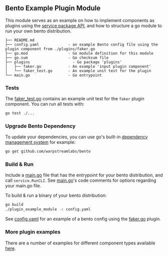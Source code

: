 ## Bento Example Plugin Module

This module serves as an example on how to implement components as plugins using the [service package API](https://pkg.go.dev/github.com/warpstreamlabs/bento/public/service), and how to structure a go module to run your own bento distribution. 

```
├── README.md
├── config.yaml             - an example Bento config file using the plugin component from ./plugins/faker.go
├── go.mod                  - Go module definition for this module
├── go.sum                  - Go checksum file
├── plugins                   - Go package 'plugins'
│   ├── faker.go            - An example 'input plugin component'
│   └── faker_test.go       - An example unit test for the plugin
└── main.go                 - Go entrypoint
```

### Tests

The [faker_test.go](./plugins/faker_test.go) contains an example unit test for the `faker` plugin component. You can run all tests with:

```bash
go test ./...
```

### Upgrade Bento Dependency

To update your dependencies, you can use go's built-in [dependency management system](https://go.dev/doc/modules/managing-dependencies) for example:

```bash
go get github.com/warpstreamlabs/bento
```

### Build & Run

Include a [main.go](./main.go) file that has the entrypoint for your bento distribution, and call `service.RunCLI`.
See [main.go](./main.go)'s code comments for options regarding your main.go file.

To build & run a binary of your bento distribution:

```bash
go build
./plugin_example_module -c config.yaml
```

See [config.yaml](./config.yaml) for an example of a bento config using the [faker.go](./plugins/faker.go) plugin.

### More plugin examples

There are a number of examples for different component types available [here](https://pkg.go.dev/github.com/warpstreamlabs/bento/public/service#pkg-examples).